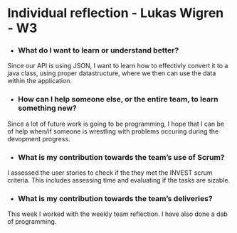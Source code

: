# Individual reflection - Lukas Wigren - W3

- ### What do I want to learn or understand better?

Since our API is using JSON, I want to learn how to effectivly convert it to a java class, using proper datastructure, where we then can use the data within the application.

- ### How can I help someone else, or the entire team, to learn something new?

Since a lot of future work is going to be programming, I hope that I can be of help when/if someone is wrestling with problems occuring during the devopment progress. 

- ### What is my contribution towards the team’s use of Scrum?

I assessed the user stories to check if the they met the INVEST scrum criteria. This includes assessing time and evaluating if the tasks are sizable. 

- ### What is my contribution towards the team’s deliveries?

This week I worked with the weekly team reflection. I have also done a dab of programming.
